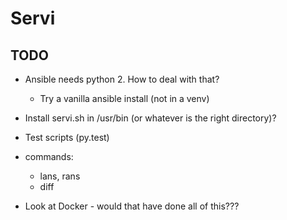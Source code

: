 # Servi

## TODO
* Ansible needs python 2. How to deal with that?
    * Try a vanilla ansible install (not in a venv)
* Install servi.sh in /usr/bin (or whatever is the right directory)?

* Test scripts (py.test)
* commands: 
    * lans, rans
    * diff

* Look at Docker - would that have done all of this???

